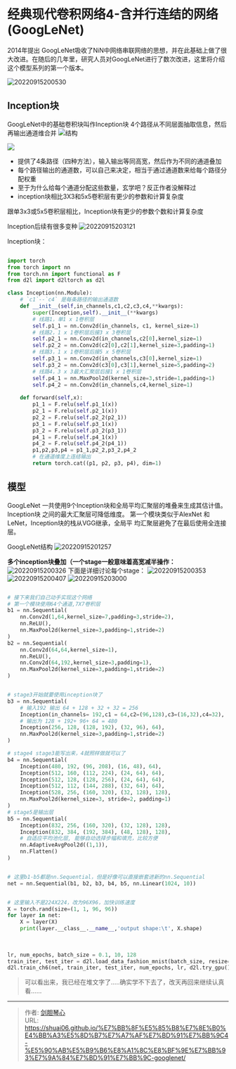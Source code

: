 # 经典现代卷积网络4-含并行连结的网络(GoogLeNet)

<script type="text/javascript" src="/js/src/bai.js"></script>
2014年提出
GoogLeNet吸收了NiN中网络串联网络的思想，并在此基础上做了很大改进。在随后的几年里，研究人员对GoogLeNet进行了数次改进，这里将介绍这个模型系列的第一个版本。

![20220915200530](https://geoer666-1257264766.cos.ap-beijing.myqcloud.com/20220915200530.png)


## Inception块
GoogLeNet中的基础卷积块叫作Inception块
4个路径从不同层面抽取信息，然后再输出通道维合并
![结构](https://geoer666-1257264766.cos.ap-beijing.myqcloud.com/20220915195600.png)

![](https://geoer666-1257264766.cos.ap-beijing.myqcloud.com/20220915195702.png)

- 提供了4条路径（四种方法），输入输出等同高宽，然后作为不同的通道叠加
- 每个路径输出的通道数，可以自己来决定，相当于通过通道数来给每个路径分配权重
- 至于为什么给每个通道分配这些数量，玄学吧？反正作者没解释过
- inception块相比3X3和5x5卷积层有更少的参数和计算复杂度


跟单3x3或5x5卷积层相比，Inception块有更少的参数个数和计算复杂度

Inception后续有很多变种
![20220915203121](https://geoer666-1257264766.cos.ap-beijing.myqcloud.com/20220915203121.png)




Inception块：
```python

import torch
from torch import nn
from torch.nn import functional as F
from d2l import d2ltorch as d2l

class Inception(nn.Module):
    # `c1`--`c4` 是每条路径的输出通道数
    def __init__(self,in_channels,c1,c2,c3,c4,**kwargs):
        super(Inception,self).__init__(**kwargs)
        # 线路1，单1 x 1卷积层
        self.p1_1 = nn.Conv2d(in_channels, c1, kernel_size=1)
        # 线路2，1 x 1卷积层后接3 x 3卷积层
        self.p2_1 = nn.Conv2d(in_channels,c2[0],kernel_size=1)
        self.p2_2 = nn.Conv2d(c2[0],c2[1],kernel_size=3,padding=1)
        # 线路3，1 x 1卷积层后接5 x 5卷积层
        self.p3_1 = nn.Conv2d(in_channels,c3[0],kernel_size=1)
        self.p3_2 = nn.Conv2d(c3[0],c3[1],kernel_size=5,padding=2)
        # 线路4，3 x 3最⼤汇聚层后接1 x 1卷积层
        self.p4_1 = nn.MaxPool2d(kernel_size=3,stride=1,padding=1)
        self.p4_2 = nn.Conv2d(in_channels,c4,kernel_size=1)
    
    def forward(self,x):
        p1_1 = F.relu(self.p1_1(x))
        p2_1 = F.relu(self.p2_1(x))
        p2_2 = F.relu(self.p2_2(p2_1))
        p3_1 = F.relu(self.p3_1(x))
        p3_2 = F.relu(self.p3_2(p3_1))
        p4_1 = F.relu(self.p4_1(x))
        p4_2 = F.relu(self.p4_2(p4_1))
        p1,p2,p3,p4 = p1_1,p2_2,p3_2,p4_2
        # 在通道维度上连结输出
        return torch.cat((p1, p2, p3, p4), dim=1)

```

## 模型


GoogLeNet ⼀共使⽤9个Inception块和全局平均汇聚层的堆叠来⽣成其估计值。
Inception块 之间的最⼤汇聚层可降低维度。
第⼀个模块类似于AlexNet 和LeNet，Inception块的栈从VGG继承，全局平 均汇聚层避免了在最后使⽤全连接层。

GoogLeNet结构
![20220915201257](https://geoer666-1257264766.cos.ap-beijing.myqcloud.com/20220915201257.png)



**多个inception块叠加（一个stage一般意味着高宽减半操作：**
![20220915200326](https://geoer666-1257264766.cos.ap-beijing.myqcloud.com/20220915200326.png)
下面是详细讨论每个stage：
![20220915200353](https://geoer666-1257264766.cos.ap-beijing.myqcloud.com/20220915200353.png)
![20220915200407](https://geoer666-1257264766.cos.ap-beijing.myqcloud.com/20220915200407.png)
![20220915203000](https://geoer666-1257264766.cos.ap-beijing.myqcloud.com/20220915203000.png)


```python

# 接下来我们自己动手实现这个网络
# 第⼀个模块使⽤64个通道,7X7卷积层
b1 = nn.Sequential(
    nn.Conv2d(1,64,kernel_size=7,padding=3,stride=2),
    nn.ReLU(),
    nn.MaxPool2d(kernel_size=3,padding=1,stride=2)
)
b2 = nn.Sequential(
    nn.Conv2d(64,64,kernel_size=1),
    nn.ReLU(),
    nn.Conv2d(64,192,kernel_size=3,padding=1),
    nn.MaxPool2d(kernel_size=3,padding=1,stride=2)
)


# stage3开始就要使用inception块了
b3 = nn.Sequential(
    # 输入192 输出 64 + 128 + 32 + 32 = 256
    Inception(in_channels= 192,c1 = 64,c2=(96,128),c3=(16,32),c4=32),
    # 输出为 128 + 192+ 96+ 64 = 480
    Inception(256, 128, (128, 192), (32, 96), 64),
    nn.MaxPool2d(kernel_size=3,padding=1,stride=2)
)

# stage4 stage3能写出来，4就照样做就可以了
b4 = nn.Sequential(
    Inception(480, 192, (96, 208), (16, 48), 64),
    Inception(512, 160, (112, 224), (24, 64), 64),
    Inception(512, 128, (128, 256), (24, 64), 64),
    Inception(512, 112, (144, 288), (32, 64), 64),
    Inception(528, 256, (160, 320), (32, 128), 128),
    nn.MaxPool2d(kernel_size=3, stride=2, padding=1)
)
# stage5是输出层
b5 = nn.Sequential(
    Inception(832, 256, (160, 320), (32, 128), 128),
    Inception(832, 384, (192, 384), (48, 128), 128),
    # 自适应平均池化层, 能够自动选择步幅和填充，比较方便
    nn.AdaptiveAvgPool2d((1,1)),
    nn.Flatten()
)


# 这里b1-b5都是nn.Sequential，但是好像可以直接嵌套进新的nn.Sequential
net = nn.Sequential(b1, b2, b3, b4, b5, nn.Linear(1024, 10))


# 这里输入不是224X224，改为96X96，加快训练速度
X = torch.rand(size=(1, 1, 96, 96))
for layer in net:
    X = layer(X)
    print(layer.__class__.__name__,'output shape:\t', X.shape)
    
    
    
lr, num_epochs, batch_size = 0.1, 10, 128
train_iter, test_iter = d2l.load_data_fashion_mnist(batch_size, resize=96)
d2l.train_ch6(net, train_iter, test_iter, num_epochs, lr, d2l.try_gpu())
```







> 可以看出来，我已经在堆文字了.....确实学不下去了，改天再回来继续认真看......


---

> 作者: [剑胆琴心](http://shuai06.github.io)  
> URL: https://shuai06.github.io/%E7%BB%8F%E5%85%B8%E7%8E%B0%E4%BB%A3%E5%8D%B7%E7%A7%AF%E7%BD%91%E7%BB%9C4-%E5%90%AB%E5%B9%B6%E8%A1%8C%E8%BF%9E%E7%BB%93%E7%9A%84%E7%BD%91%E7%BB%9C-googlenet/  

